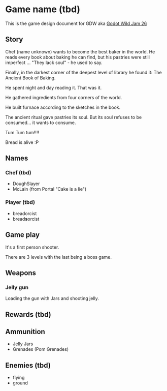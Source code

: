 # Game name (tbd)

This is the game design document for GDW aka [Godot Wild Jam 26](https://godotwildjam.com/)

## Story

Chef (name unknown) wants to become the best baker in the world. He reads every book about baking he can find, but his pastries were still imperfect ... "They lack soul" - he used to say.

Finally, in the darkest corner of the deepest level of library he found it: The Ancient Book of Baking.

He spent night and day reading it. That was it.

He gathered ingredients from four corners of the world.

He built furnace according to the sketches in the book.

The ancient ritual gave pastries its soul. But its soul refuses to be consumed... it wants to consume.

Tum Tum tum!!!!

Bread is alive :P

## Names

### Chef (tbd)

- DoughSlayer
- McLain (from Portal "Cake is a lie")

### Player (tbd)

- breadorcist
- bread**s**orcist

## Game play

It's a first person shooter.

There are 3 levels with the last being a boss game.

## Weapons

### Jelly gun

Loading the gun with Jars and shooting jelly.

## Rewards (tbd)

## Ammunition

- Jelly Jars
- Grenades (Pom Grenades)

## Enemies (tbd)

- flying
- ground
